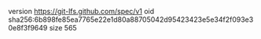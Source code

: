 version https://git-lfs.github.com/spec/v1
oid sha256:6b898fe85ea7765e22e1d80a88705042d95423423e5e34f2f093e30e8f3f9649
size 565
